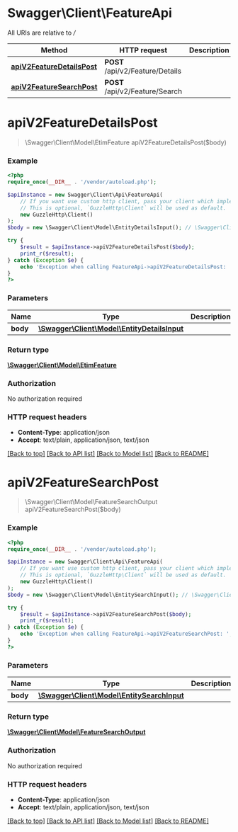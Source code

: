 # Swagger\Client\FeatureApi

All URIs are relative to */*

Method | HTTP request | Description
------------- | ------------- | -------------
[**apiV2FeatureDetailsPost**](FeatureApi.md#apiv2featuredetailspost) | **POST** /api/v2/Feature/Details | 
[**apiV2FeatureSearchPost**](FeatureApi.md#apiv2featuresearchpost) | **POST** /api/v2/Feature/Search | 

# **apiV2FeatureDetailsPost**
> \Swagger\Client\Model\EtimFeature apiV2FeatureDetailsPost($body)



### Example
```php
<?php
require_once(__DIR__ . '/vendor/autoload.php');

$apiInstance = new Swagger\Client\Api\FeatureApi(
    // If you want use custom http client, pass your client which implements `GuzzleHttp\ClientInterface`.
    // This is optional, `GuzzleHttp\Client` will be used as default.
    new GuzzleHttp\Client()
);
$body = new \Swagger\Client\Model\EntityDetailsInput(); // \Swagger\Client\Model\EntityDetailsInput | 

try {
    $result = $apiInstance->apiV2FeatureDetailsPost($body);
    print_r($result);
} catch (Exception $e) {
    echo 'Exception when calling FeatureApi->apiV2FeatureDetailsPost: ', $e->getMessage(), PHP_EOL;
}
?>
```

### Parameters

Name | Type | Description  | Notes
------------- | ------------- | ------------- | -------------
 **body** | [**\Swagger\Client\Model\EntityDetailsInput**](../Model/EntityDetailsInput.md)|  | [optional]

### Return type

[**\Swagger\Client\Model\EtimFeature**](../Model/EtimFeature.md)

### Authorization

No authorization required

### HTTP request headers

 - **Content-Type**: application/json
 - **Accept**: text/plain, application/json, text/json

[[Back to top]](#) [[Back to API list]](../../README.md#documentation-for-api-endpoints) [[Back to Model list]](../../README.md#documentation-for-models) [[Back to README]](../../README.md)

# **apiV2FeatureSearchPost**
> \Swagger\Client\Model\FeatureSearchOutput apiV2FeatureSearchPost($body)



### Example
```php
<?php
require_once(__DIR__ . '/vendor/autoload.php');

$apiInstance = new Swagger\Client\Api\FeatureApi(
    // If you want use custom http client, pass your client which implements `GuzzleHttp\ClientInterface`.
    // This is optional, `GuzzleHttp\Client` will be used as default.
    new GuzzleHttp\Client()
);
$body = new \Swagger\Client\Model\EntitySearchInput(); // \Swagger\Client\Model\EntitySearchInput | 

try {
    $result = $apiInstance->apiV2FeatureSearchPost($body);
    print_r($result);
} catch (Exception $e) {
    echo 'Exception when calling FeatureApi->apiV2FeatureSearchPost: ', $e->getMessage(), PHP_EOL;
}
?>
```

### Parameters

Name | Type | Description  | Notes
------------- | ------------- | ------------- | -------------
 **body** | [**\Swagger\Client\Model\EntitySearchInput**](../Model/EntitySearchInput.md)|  | [optional]

### Return type

[**\Swagger\Client\Model\FeatureSearchOutput**](../Model/FeatureSearchOutput.md)

### Authorization

No authorization required

### HTTP request headers

 - **Content-Type**: application/json
 - **Accept**: text/plain, application/json, text/json

[[Back to top]](#) [[Back to API list]](../../README.md#documentation-for-api-endpoints) [[Back to Model list]](../../README.md#documentation-for-models) [[Back to README]](../../README.md)

